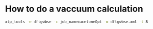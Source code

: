 # How to do a vaccuum calculation


```bash
xtp_tools -e dftgwbse -c job_name=acetoneOpt -o dftgwbse.xml -t 8
```